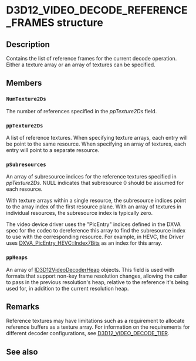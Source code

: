 # D3D12_VIDEO_DECODE_REFERENCE_FRAMES structure

## Description

Contains the list of reference frames for the current decode operation. Either a texture array or an array of textures can be specified.

## Members

### `NumTexture2Ds`

The number of references specified in the *ppTexture2Ds* field.

### `ppTexture2Ds`

A list of reference textures. When specifying texture arrays, each entry will be point to the same resource. When specifying an array of textures, each entry will point to a separate resource.

### `pSubresources`

An array of subresource indices for the reference textures specified in *ppTexture2Ds*. NULL indicates that subresource 0 should be assumed for each resource.

With texture arrays within a single resource, the subresource indices point to the array index of the first resource plane. With an array of textures in individual resources, the subresource index is typically zero.

The video device driver uses the "PicEntry" indices defined in the DXVA spec for the codec to dereference this array to find the subresource index to use with the corresponding resource. For example, in HEVC, the Driver uses [DXVA_PicEntry_HEVC::Index7Bits](https://learn.microsoft.com/windows/win32/medfound/dxva-picentry-hevc) as an index for this array.

### `ppHeaps`

An array of [ID3D12VideoDecoderHeap](https://learn.microsoft.com/windows/win32/api/d3d12video/nn-d3d12video-id3d12videodecoderheap) objects. This field is used with formats that support non-key frame resolution changes, allowing the caller to pass in the previous resolution's heap, relative to the reference it's being used for, in addition to the current resolution heap.

## Remarks

Reference textures may have limitations such as a requirement to allocate reference buffers as a texture array. For information on the requirements for different decoder configurations, see [D3D12_VIDEO_DECODE_TIER](https://learn.microsoft.com/windows/win32/api/d3d12video/ne-d3d12video-d3d12_video_decode_tier).

## See also